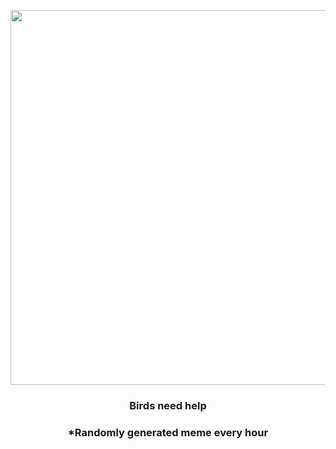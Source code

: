 <p align="center">
        <img src="https://i.redd.it/6s7koccopx491.jpg" width="600" height="600">
        </p>
        <h3 align="center">Birds need help</h3>
        <h3 align="center">*Randomly generated meme every hour</h3>
    